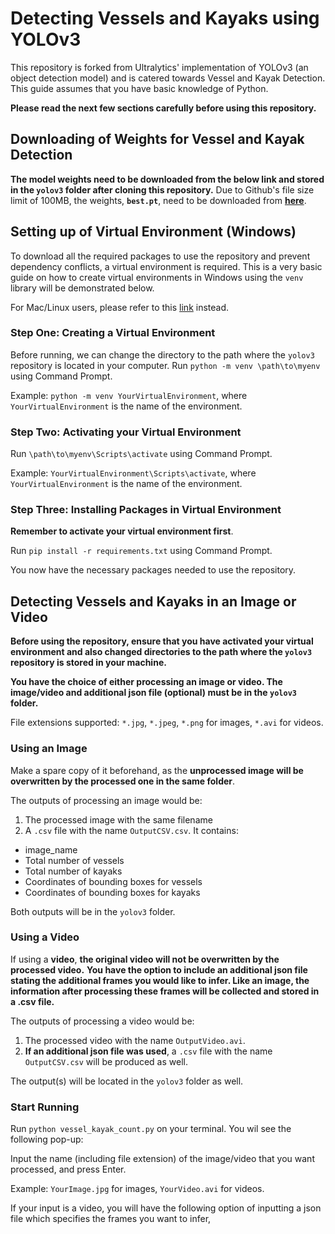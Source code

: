 # Detecting Vessels and Kayaks using YOLOv3

This repository is forked from Ultralytics' implementation of YOLOv3 (an object detection model) and is catered towards Vessel and Kayak Detection. This guide assumes that you have basic knowledge of Python. 

**Please read the next few sections carefully before using this repository.**

## Downloading of Weights for Vessel and Kayak Detection
**The model weights need to be downloaded from the below link and stored in the `yolov3` folder after cloning this repository.**
Due to Github's file size limit of 100MB, the weights, **`best.pt`**, need to be downloaded from **[here](https://drive.google.com/file/d/1hgV7DGNPtnOMsAjWPQ47jEooxIBjC2lg/view?usp=sharing)**.

## Setting up of Virtual Environment (Windows)
To download all the required packages to use the repository and prevent dependency conflicts, a virtual environment is required. 
This is a very basic guide on how to create virtual environments in Windows using the `venv` library will be demonstrated below. 

For Mac/Linux users, please refer to this [link](https://packaging.python.org/guides/installing-using-pip-and-virtual-environments/) instead.

### Step One: Creating a Virtual Environment
Before running, we can change the directory to the path where the `yolov3` repository is located in your computer.
Run `python -m venv \path\to\myenv` using Command Prompt.

Example: `python -m venv YourVirtualEnvironment`, where `YourVirtualEnvironment` is the name of the environment. 

### Step Two: Activating your Virtual Environment 
Run `\path\to\myenv\Scripts\activate` using Command Prompt.

Example: `YourVirtualEnvironment\Scripts\activate`, where `YourVirtualEnvironment` is the name of the environment. 

### Step Three: Installing Packages in Virtual Environment 
**Remember to activate your virtual environment first**.

Run `pip install -r requirements.txt` using Command Prompt.

You now have the necessary packages needed to use the repository. 

## Detecting Vessels and Kayaks in an Image or Video
**Before using the repository, ensure that you have activated your virtual environment and also changed directories to the path where the `yolov3` repository is stored in your machine.**

**You have the choice of either processing an image or video. The image/video and additional json file (optional) must be in the `yolov3` folder.** 

File extensions supported: `*.jpg`, `*.jpeg`, `*.png` for images, `*.avi` for videos.

### Using an Image
Make a spare copy of it beforehand, as the **unprocessed image will be overwritten by the processed one in the same folder**. 

The outputs of processing an image would be: 
1. The processed image with the same filename
2. A `.csv` file with the name `OutputCSV.csv`. It contains:
  * image_name
  * Total number of vessels
  * Total number of kayaks
  * Coordinates of bounding boxes for vessels
  * Coordinates of bounding boxes for kayaks

Both outputs will be in the `yolov3` folder.  

### Using a Video
If using a **video**, **the original video will not be overwritten by the processed video.** **You have the option to include an additional json file stating the additional frames you would like to infer. Like an image, the information after processing these frames will be collected and stored in a .csv file.**

The outputs of processing a video would be:
1. The processed video with the name `OutputVideo.avi`.
2. **If an additional json file was used**, a `.csv` file with the name `OutputCSV.csv` will be produced as well.

The output(s) will be located in the `yolov3` folder as well.

### Start Running

Run `python vessel_kayak_count.py` on your terminal. You wil see the following pop-up: 

Input the name (including file extension) of the image/video that you want processed, and press Enter.

Example: `YourImage.jpg` for images, `YourVideo.avi` for videos.

If your input is a video, you will have the following option of inputting a json file which specifies the frames you want to infer, 

























